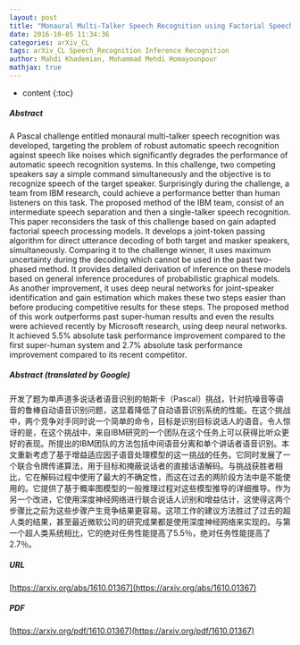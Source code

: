 ```yaml
---
layout: post
title: "Monaural Multi-Talker Speech Recognition using Factorial Speech Processing Models"
date: 2016-10-05 11:34:36
categories: arXiv_CL
tags: arXiv_CL Speech_Recognition Inference Recognition
author: Mahdi Khademian, Mohammad Mehdi Homayounpour
mathjax: true
---
```


* content
{:toc}

##### Abstract
A Pascal challenge entitled monaural multi-talker speech recognition was developed, targeting the problem of robust automatic speech recognition against speech like noises which significantly degrades the performance of automatic speech recognition systems. In this challenge, two competing speakers say a simple command simultaneously and the objective is to recognize speech of the target speaker. Surprisingly during the challenge, a team from IBM research, could achieve a performance better than human listeners on this task. The proposed method of the IBM team, consist of an intermediate speech separation and then a single-talker speech recognition. This paper reconsiders the task of this challenge based on gain adapted factorial speech processing models. It develops a joint-token passing algorithm for direct utterance decoding of both target and masker speakers, simultaneously. Comparing it to the challenge winner, it uses maximum uncertainty during the decoding which cannot be used in the past two-phased method. It provides detailed derivation of inference on these models based on general inference procedures of probabilistic graphical models. As another improvement, it uses deep neural networks for joint-speaker identification and gain estimation which makes these two steps easier than before producing competitive results for these steps. The proposed method of this work outperforms past super-human results and even the results were achieved recently by Microsoft research, using deep neural networks. It achieved 5.5% absolute task performance improvement compared to the first super-human system and 2.7% absolute task performance improvement compared to its recent competitor.

##### Abstract (translated by Google)
开发了题为单声道多说话者语音识别的帕斯卡（Pascal）挑战，针对抗噪音等语音的鲁棒自动语音识别问题，这显着降低了自动语音识别系统的性能。在这个挑战中，两个竞争对手同时说一个简单的命令，目标是识别目标说话人的语音。令人惊讶的是，在这个挑战中，来自IBM研究的一个团队在这个任务上可以获得比听众更好的表现。所提出的IBM团队的方法包括中间语音分离和单个讲话者语音识别。本文重新考虑了基于增益适应因子语音处理模型的这一挑战的任务。它同时发展了一个联合令牌传递算法，用于目标和掩蔽说话者的直接话语解码。与挑战获胜者相比，它在解码过程中使用了最大的不确定性，而这在过去的两阶段方法中是不能使用的。它提供了基于概率图模型的一般推理过程对这些模型推导的详细推导。作为另一个改进，它使用深度神经网络进行联合说话人识别和增益估计，这使得这两个步骤比之前为这些步骤产生竞争结果更容易。这项工作的建议方法胜过了过去的超人类的结果，甚至最近微软公司的研究成果都是使用深度神经网络来实现的。与第一个超人类系统相比，它的绝对任务性能提高了5.5％，绝对任务性能提高了2.7％。

##### URL
[https://arxiv.org/abs/1610.01367](https://arxiv.org/abs/1610.01367)

##### PDF
[https://arxiv.org/pdf/1610.01367](https://arxiv.org/pdf/1610.01367)

